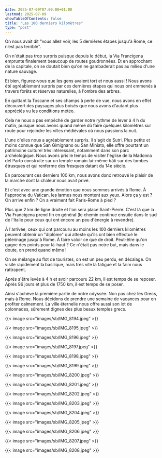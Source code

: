 ```yaml
---
date: 2025-07-09T07:00:00+01:00
lastmod: 2025-07-09
showTableOfContents: false
title: "Les 100 derniers kilomètres"
type: "post"
--- 
```


On nous avait dit "vous allez voir, les 5 dernières étapes jusqu'à Rome, ce n’est pas terrible".

On n'était pas trop surpris puisque depuis le début, la Via Francigena emprunte finalement beaucoup de routes goudronnées. Et en approchant de la capitale, on se doutait bien qu'on ne gambaderait pas au milieu d'une nature sauvage.

Et bien, figurez-vous que les gens avaient tort et nous aussi ! Nous avons été agréablement surpris par ces dernières étapes qui nous ont emmenés à travers forêts et réserves naturelles, à l'ombre des arbres.

En quittant la Toscane et ses champs à perte de vue, nous avons en effet découvert des paysages plus boisés que nous avons d'autant plus appréciés vu les conditions météo.

Cela ne nous a pas empêché de garder notre rythme de lever à 4 h du matin, puisque nous avons quand même dû faire quelques kilomètres sur route pour rejoindre les villes médiévales où nous passions la nuit.

L'une d'elles nous a agréablement surpris. Il s'agit de Sutri. Plus petite et moins connue que San Gimignano ou San Miniato, elle offre pourtant un patrimoine culturel très intéressant, notamment dans son parc archéologique. Nous avons pris le temps de visiter l'église de la Madonna del Parto construite sur un temple romain lui-même bâti sur des tombes étrusques et qui renferme des fresques datant du 14e siècle.

En parcourant ces derniers 100 km, nous avons donc retrouvé le plaisir de la marche dont la chaleur nous avait privé. 

Et c'est avec une grande émotion que nous sommes arrivés à Rome. À l'approche du Vatican, les larmes nous montent aux yeux. Alors ça y est ? On arrive enfin ? On a vraiment fait Paris-Rome à pied ?

Plus que 2 km de ligne droite et l'on sera place Saint-Pierre. C'est là que la Via Francigena prend fin en général (le chemin continue ensuite dans le sud de l'Italie pour ceux qui ont encore un peu d'énergie à revendre). 

À l'arrivée, ceux qui ont parcouru au moins les 100 derniers kilomètres peuvent obtenir un "diplôme" qui atteste qu'ils ont bien effectué le pèlerinage jusqu'à Rome. À faire valoir ce que de droit. Peut-être qu'on gagne des points pour là-haut ? Ce n'était pas notre but, mais dans le doute, on prend quand même !

On se mélange au flot de touristes, on est un peu perdu, en décalage. On visite rapidement la basilique, mais très vite la fatigue et la faim nous rattrapent. 

Après s'être levés à 4 h et avoir parcouru 22 km, il est temps de se reposer. Après 96 jours et plus de 1750 km, il est temps de se poser.

Ainsi s'achève la première partie de notre odyssée. Non pas chez les Grecs, mais à Rome. Nous décidons de prendre une semaine de vacances pour en profiter calmement. La ville éternelle nous offre aussi son lot de colonnades, sûrement dignes des plus beaux temples grecs.

{{< image src="images/sb/IMG_8194.jpeg" >}}

{{< image src="images/sb/IMG_8195.jpeg" >}}

{{< image src="images/sb/IMG_8196.jpeg" >}}

{{< image src="images/sb/IMG_8197.jpeg" >}}

{{< image src="images/sb/IMG_8198.jpeg" >}}

{{< image src="images/sb/IMG_8199.jpeg" >}}

{{< image src="images/sb/IMG_8200.jpeg" >}}

{{< image src="images/sb/IMG_8201.jpeg" >}}

{{< image src="images/sb/IMG_8202.jpeg" >}}

{{< image src="images/sb/IMG_8203.jpeg" >}}

{{< image src="images/sb/IMG_8204.jpeg" >}}

{{< image src="images/sb/IMG_8205.jpeg" >}}

{{< image src="images/sb/IMG_8206.jpeg" >}}

{{< image src="images/sb/IMG_8207.jpeg" >}}

{{< image src="images/sb/IMG_8208.jpeg" >}}

